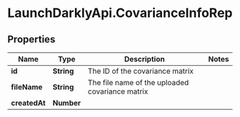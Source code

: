 # LaunchDarklyApi.CovarianceInfoRep

## Properties

Name | Type | Description | Notes
------------ | ------------- | ------------- | -------------
**id** | **String** | The ID of the covariance matrix | 
**fileName** | **String** | The file name of the uploaded covariance matrix | 
**createdAt** | **Number** |  | 


